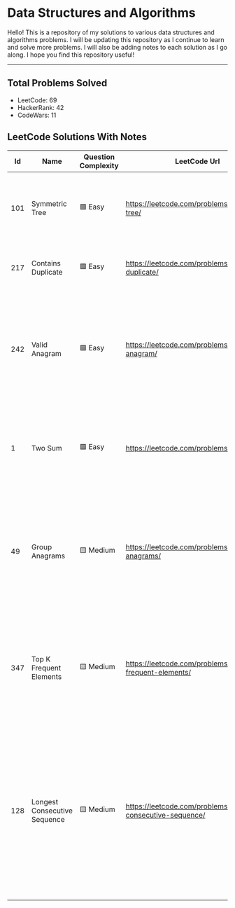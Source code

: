 # Data Structures and Algorithms

Hello! This is a repository of my solutions to various data structures and algorithms problems. I will be updating this repository as I continue to learn and solve more problems. I will also be adding notes to each solution as I go along. I hope you find this repository useful!

---

## Total Problems Solved

* LeetCode: 69
* HackerRank: 42
* CodeWars: 11

## LeetCode Solutions With Notes

| Id   | Name | Question Complexity | LeetCode Url | Notes |
|-|-|-|-|-|
| 101      | Symmetric Tree     | 🟩 Easy      | https://leetcode.com/problems/symmetric-tree/      | Divide & Conquer. Use recursion to compare right and left side of the tree|
| 217      | Contains Duplicate | 🟩 Easy      | https://leetcode.com/problems/containts-duplicate/ | Use a hashmap to keep track of seen numbers |
| 242      | Valid Anagram      | 🟩 Easy      | https://leetcode.com/problems/valid-anagram/       | Use a hashmap to keep track of seen characters then decrease their values when looking at characters of the 2nd string
| 1      | Two Sum        | 🟩 Easy      | https://leetcode.com/problems/two-sum/  | Use a hashmap to store seen values. Check if the target-currentValue exists in the hashmap |
| 49      | Group Anagrams        | 🟨 Medium  | https://leetcode.com/problems/group-anagrams/  | Reverse each element and store them in a hashmap with same key and value. If there are duplicates update the values array of that id |
| 347      | Top K Frequent Elements       | 🟨 Medium  | https://leetcode.com/problems/top-k-frequent-elements/ | Put values and their frequencies ina  hashmap. Sort in descending order, push the elements to a result array. |
| 128      | Longest Consecutive Sequence  | 🟨 Medium  | https://leetcode.com/problems/longest-consecutive-sequence/ | Use a set and traverse it to check if there is a lower number. If not it's a sequence starter. Check for larger numbers to add to that sequence and repeat. Return the sequence with the longest array |